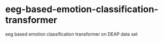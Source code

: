 # eeg-based-emotion-classification-transformer
eeg based emotion classification transformer on DEAP data set
